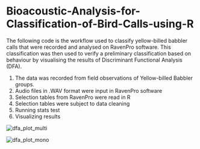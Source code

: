 # Bioacoustic-Analysis-for-Classification-of-Bird-Calls-using-R
The following code is the workflow used to classify yellow-billed babbler calls that were recorded and analysed on RavenPro software. This classification was then used to verify a preliminary classification based on behaviour by visualising the results of Discriminant Functional Analysis (DFA).

1. The data was recorded from field observations of Yellow-billed Babbler groups.
2. Audio files in .WAV format were input in RavenPro software
3. Selection tables from RavenPro were read in R
4. Selection tables were subject to data cleaning
5. Running stats test
6. Visualizing results

![dfa_plot_multi](https://github.com/user-attachments/assets/dead5a11-d6fe-4a45-ab46-bcd75bb499fc)


![dfa_plot_mono](https://github.com/user-attachments/assets/e8d8a0be-8b62-4c3c-a193-89c20d72433e)
